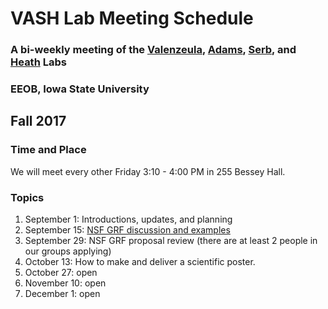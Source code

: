 # VASH Lab Meeting Schedule

### A bi-weekly meeting of the [Valenzeula](http://www.public.iastate.edu/~nvalenzu/), [Adams](http://www.public.iastate.edu/~dcadams/), [Serb](http://serb.public.iastate.edu/http___jeanneserb_HOME.html/HOME.html), and [Heath](http://phyloworks.org/) Labs

### EEOB, Iowa State University

## Fall 2017
### Time and Place

We will meet every other Friday 3:10 - 4:00 PM in 255 Bessey Hall.

### Topics

1. September 1: Introductions, updates, and planning 
2. September 15: [NSF GRF discussion and examples](http://phyloworks.org/vash-meeting/nsfgrf-resources)
3. September 29: NSF GRF proposal review (there are at least 2 people in our groups applying)
4. October 13: How to make and deliver a scientific poster.
5. October 27: open
6. November 10: open
7. December 1: open